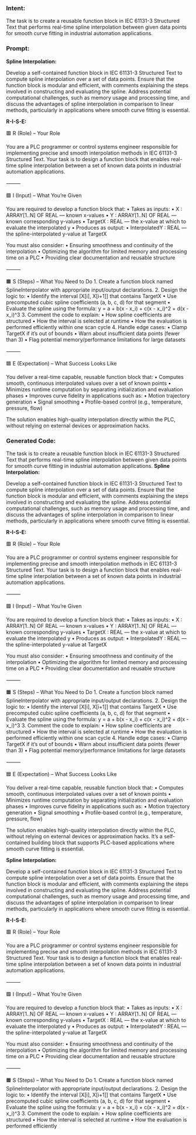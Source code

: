 ### Intent:
The task is to create a reusable function block in IEC 61131-3 Structured Text that performs real-time spline interpolation between given data points for smooth curve fitting in industrial automation applications.

### Prompt:
**Spline Interpolation:**

Develop a self-contained function block in IEC 61131-3 Structured Text to compute spline interpolation over a set of data points. Ensure that the function block is modular and efficient, with comments explaining the steps involved in constructing and evaluating the spline. Address potential computational challenges, such as memory usage and processing time, and discuss the advantages of spline interpolation in comparison to linear methods, particularly in applications where smooth curve fitting is essential.

**R-I-S-E:**

🟥 R (Role) – Your Role

You are a PLC programmer or control systems engineer responsible for implementing precise and smooth interpolation methods in IEC 61131-3 Structured Text. Your task is to design a function block that enables real-time spline interpolation between a set of known data points in industrial automation applications.

⸻

🟩 I (Input) – What You’re Given

You are required to develop a function block that:
	•	Takes as inputs:
	•	X : ARRAY[1..N] OF REAL — known x-values
	•	Y : ARRAY[1..N] OF REAL — known corresponding y-values
	•	TargetX : REAL — the x-value at which to evaluate the interpolated y
	•	Produces as output:
	•	InterpolatedY : REAL — the spline-interpolated y-value at TargetX

You must also consider:
	•	Ensuring smoothness and continuity of the interpolation
	•	Optimizing the algorithm for limited memory and processing time on a PLC
	•	Providing clear documentation and reusable structure

⸻

🟧 S (Steps) – What You Need to Do
	1.	Create a function block named SplineInterpolator with appropriate input/output declarations.
	2.	Design the logic to:
	•	Identify the interval [X[i], X[i+1]] that contains TargetX
	•	Use precomputed cubic spline coefficients (a, b, c, d) for that segment
	•	Evaluate the spline using the formula:
y = a + b(x - x_i) + c(x - x_i)^2 + d(x - x_i)^3
	3.	Comment the code to explain:
	•	How spline coefficients are structured
	•	How the interval is selected at runtime
	•	How the evaluation is performed efficiently within one scan cycle
	4.	Handle edge cases:
	•	Clamp TargetX if it’s out of bounds
	•	Warn about insufficient data points (fewer than 3)
	•	Flag potential memory/performance limitations for large datasets

⸻

🟦 E (Expectation) – What Success Looks Like

You deliver a real-time capable, reusable function block that:
	•	Computes smooth, continuous interpolated values over a set of known points
	•	Minimizes runtime computation by separating initialization and evaluation phases
	•	Improves curve fidelity in applications such as:
	•	Motion trajectory generation
	•	Signal smoothing
	•	Profile-based control (e.g., temperature, pressure, flow)

The solution enables high-quality interpolation directly within the PLC, without relying on external devices or approximation hacks.

### Generated Code:
The task is to create a reusable function block in IEC 61131-3 Structured Text that performs real-time spline interpolation between given data points for smooth curve fitting in industrial automation applications.
**Spline Interpolation:**

Develop a self-contained function block in IEC 61131-3 Structured Text to compute spline interpolation over a set of data points. Ensure that the function block is modular and efficient, with comments explaining the steps involved in constructing and evaluating the spline. Address potential computational challenges, such as memory usage and processing time, and discuss the advantages of spline interpolation in comparison to linear methods, particularly in applications where smooth curve fitting is essential.

**R-I-S-E:**

🟥 R (Role) – Your Role

You are a PLC programmer or control systems engineer responsible for implementing precise and smooth interpolation methods in IEC 61131-3 Structured Text. Your task is to design a function block that enables real-time spline interpolation between a set of known data points in industrial automation applications.

⸻

🟩 I (Input) – What You’re Given

You are required to develop a function block that:
	•	Takes as inputs:
	•	X : ARRAY[1..N] OF REAL — known x-values
	•	Y : ARRAY[1..N] OF REAL — known corresponding y-values
	•	TargetX : REAL — the x-value at which to evaluate the interpolated y
	•	Produces as output:
	•	InterpolatedY : REAL — the spline-interpolated y-value at TargetX

You must also consider:
	•	Ensuring smoothness and continuity of the interpolation
	•	Optimizing the algorithm for limited memory and processing time on a PLC
	•	Providing clear documentation and reusable structure

⸻

🟧 S (Steps) – What You Need to Do
	1.	Create a function block named SplineInterpolator with appropriate input/output declarations.
	2.	Design the logic to:
	•	Identify the interval [X[i], X[i+1]] that contains TargetX
	•	Use precomputed cubic spline coefficients (a, b, c, d) for that segment
	•	Evaluate the spline using the formula:
y = a + b(x - x_i) + c(x - x_i)^2 + d(x - x_i)^3
	3.	Comment the code to explain:
	•	How spline coefficients are structured
	•	How the interval is selected at runtime
	•	How the evaluation is performed efficiently within one scan cycle
	4.	Handle edge cases:
	•	Clamp TargetX if it’s out of bounds
	•	Warn about insufficient data points (fewer than 3)
	•	Flag potential memory/performance limitations for large datasets

⸻

🟦 E (Expectation) – What Success Looks Like

You deliver a real-time capable, reusable function block that:
	•	Computes smooth, continuous interpolated values over a set of known points
	•	Minimizes runtime computation by separating initialization and evaluation phases
	•	Improves curve fidelity in applications such as:
	•	Motion trajectory generation
	•	Signal smoothing
	•	Profile-based control (e.g., temperature, pressure, flow)

The solution enables high-quality interpolation directly within the PLC, without relying on external devices or approximation hacks. It’s a self-contained building block that supports PLC-based applications where smooth curve fitting is essential.

**Spline Interpolation:**

Develop a self-contained function block in IEC 61131-3 Structured Text to compute spline interpolation over a set of data points. Ensure that the function block is modular and efficient, with comments explaining the steps involved in constructing and evaluating the spline. Address potential computational challenges, such as memory usage and processing time, and discuss the advantages of spline interpolation in comparison to linear methods, particularly in applications where smooth curve fitting is essential.

**R-I-S-E:**

🟥 R (Role) – Your Role

You are a PLC programmer or control systems engineer responsible for implementing precise and smooth interpolation methods in IEC 61131-3 Structured Text. Your task is to design a function block that enables real-time spline interpolation between a set of known data points in industrial automation applications.

⸻

🟩 I (Input) – What You’re Given

You are required to develop a function block that:
	•	Takes as inputs:
	•	X : ARRAY[1..N] OF REAL — known x-values
	•	Y : ARRAY[1..N] OF REAL — known corresponding y-values
	•	TargetX : REAL — the x-value at which to evaluate the interpolated y
	•	Produces as output:
	•	InterpolatedY : REAL — the spline-interpolated y-value at TargetX

You must also consider:
	•	Ensuring smoothness and continuity of the interpolation
	•	Optimizing the algorithm for limited memory and processing time on a PLC
	•	Providing clear documentation and reusable structure

⸻

🟧 S (Steps) – What You Need to Do
	1.	Create a function block named SplineInterpolator with appropriate input/output declarations.
	2.	Design the logic to:
	•	Identify the interval [X[i], X[i+1]] that contains TargetX
	•	Use precomputed cubic spline coefficients (a, b, c, d) for that segment
	•	Evaluate the spline using the formula:
y = a + b(x - x_i) + c(x - x_i)^2 + d(x - x_i)^3
	3.	Comment the code to explain:
	•	How spline coefficients are structured
	•	How the interval is selected at runtime
	•	How the evaluation is performed efficiently
